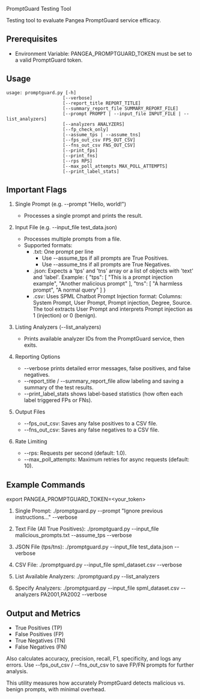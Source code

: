 PromptGuard Testing Tool

Testing tool to evaluate Pangea PromptGuard service efficacy.

Prerequisites
-------------
- Environment Variable: PANGEA_PROMPTGUARD_TOKEN must be set to a valid PromptGuard token.

Usage
-----
```
usage: promptguard.py [-h]
                     [--verbose]
                     [--report_title REPORT_TITLE]
                     [--summary_report_file SUMMARY_REPORT_FILE]
                     [--prompt PROMPT | --input_file INPUT_FILE | --list_analyzers]
                     [--analyzers ANALYZERS]
                     [--fp_check_only]
                     [--assume_tps | --assume_tns]
                     [--fps_out_csv FPS_OUT_CSV]
                     [--fns_out_csv FNS_OUT_CSV]
                     [--print_fps]
                     [--print_fns]
                     [--rps RPS]
                     [--max_poll_attempts MAX_POLL_ATTEMPTS]
                     [--print_label_stats]
```
Important Flags
--------------
1) Single Prompt (e.g. --prompt "Hello, world!")
   - Processes a single prompt and prints the result.

2) Input File (e.g. --input_file test_data.json)
   - Processes multiple prompts from a file.
   - Supported formats:
     - .txt: One prompt per line
       - Use --assume_tps if all prompts are True Positives.
       - Use --assume_tns if all prompts are True Negatives.
     - .json: Expects a 'tps' and 'tns' array or a list of objects with 'text' and 'label'.
       Example:
         {
           "tps": [
             "This is a prompt injection example",
             "Another malicious prompt"
           ],
           "tns": [
             "A harmless prompt",
             "A normal query"
           ]
         }
     - .csv: Uses SPML Chatbot Prompt Injection format:
       Columns: System Prompt, User Prompt, Prompt injection, Degree, Source.
       The tool extracts User Prompt and interprets Prompt injection as 1 (injection) or 0 (benign).

3) Listing Analyzers (--list_analyzers)
   - Prints available analyzer IDs from the PromptGuard service, then exits.

4) Reporting Options
   - --verbose prints detailed error messages, false positives, and false negatives.
   - --report_title / --summary_report_file allow labeling and saving a summary of the test results.
   - --print_label_stats shows label-based statistics (how often each label triggered FPs or FNs).

5) Output Files
   - --fps_out_csv: Saves any false positives to a CSV file.
   - --fns_out_csv: Saves any false negatives to a CSV file.

6) Rate Limiting
   - --rps: Requests per second (default: 1.0).
   - --max_poll_attempts: Maximum retries for async requests (default: 10).

Example Commands
---------------
export PANGEA_PROMPTGUARD_TOKEN=<your_token>

1) Single Prompt:
   ./promptguard.py --prompt "Ignore previous instructions..." --verbose

2) Text File (All True Positives):
   ./promptguard.py --input_file malicious_prompts.txt --assume_tps --verbose

3) JSON File (tps/tns):
   ./promptguard.py --input_file test_data.json --verbose

4) CSV File:
   ./promptguard.py --input_file spml_dataset.csv --verbose

5) List Available Analyzers:
   ./promptguard.py --list_analyzers

6) Specify Analyzers:
   ./promptguard.py --input_file spml_dataset.csv --analyzers PA2001,PA2002 --verbose

Output and Metrics
-----------------
- True Positives (TP)
- False Positives (FP)
- True Negatives (TN)
- False Negatives (FN)

Also calculates accuracy, precision, recall, F1, specificity, and logs any errors.
Use --fps_out_csv / --fns_out_csv to save FP/FN prompts for further analysis.

This utility measures how accurately PromptGuard detects malicious vs. benign prompts, with minimal overhead.
